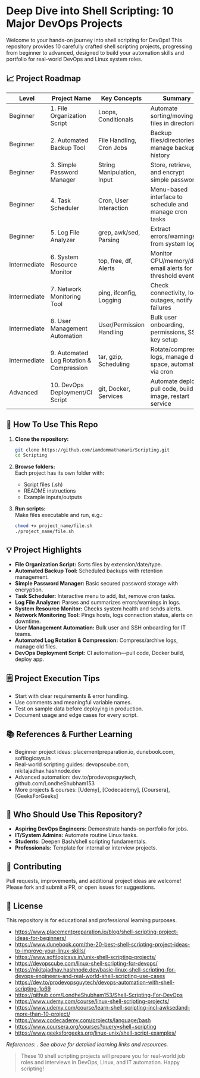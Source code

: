 # Deep Dive into Shell Scripting: 10 Major DevOps Projects

Welcome to your hands-on journey into shell scripting for DevOps! This repository provides 10 carefully crafted shell scripting projects, progressing from beginner to advanced, designed to build your automation skills and portfolio for real-world DevOps and Linux system roles.

## 📈 Project Roadmap

| Level        | Project Name                            | Key Concepts                | Summary                                                    |
|--------------|-----------------------------------------|-----------------------------|------------------------------------------------------------|
| Beginner     | 1. File Organization Script             | Loops, Conditionals         | Automate sorting/moving files in directories               |
| Beginner     | 2. Automated Backup Tool                | File Handling, Cron Jobs    | Backup files/directories, manage backup history            |
| Beginner     | 3. Simple Password Manager              | String Manipulation, Input  | Store, retrieve, and encrypt simple passwords              |
| Beginner     | 4. Task Scheduler                       | Cron, User Interaction      | Menu-based interface to schedule and manage cron tasks     |
| Beginner     | 5. Log File Analyzer                    | grep, awk/sed, Parsing      | Extract errors/warnings from system logs                   |
| Intermediate | 6. System Resource Monitor              | top, free, df, Alerts       | Monitor CPU/memory/disk, email alerts for threshold events |
| Intermediate | 7. Network Monitoring Tool              | ping, ifconfig, Logging     | Check connectivity, log outages, notify on failures        |
| Intermediate | 8. User Management Automation           | User/Permission Handling    | Bulk user onboarding, permissions, SSH key setup           |
| Intermediate | 9. Automated Log Rotation & Compression | tar, gzip, Scheduling       | Rotate/compress logs, manage disk space, automate via cron |
| Advanced     | 10. DevOps Deployment/CI Script         | git, Docker, Services       | Automate deploy: pull code, build image, restart service   |

## 🚀 How To Use This Repo

1. **Clone the repository:**
   ```bash
   git clone https://github.com/iamdommathamari/Scripting.git
   cd Scripting
   ```

2. **Browse folders:**  
   Each project has its own folder with:
   - Script files (.sh)
   - README instructions
   - Example inputs/outputs

3. **Run scripts:**  
   Make files executable and run, e.g.:
   ```bash
   chmod +x project_name/file.sh
   ./project_name/file.sh
   ```

## 💡 Project Highlights

- **File Organization Script:** Sorts files by extension/date/type.
- **Automated Backup Tool:** Scheduled backups with retention management.
- **Simple Password Manager:** Basic secured password storage with encryption.
- **Task Scheduler:** Interactive menu to add, list, remove cron tasks.
- **Log File Analyzer:** Parses and summarizes errors/warnings in logs.
- **System Resource Monitor:** Checks system health and sends alerts.
- **Network Monitoring Tool:** Pings hosts, logs connection status, alerts on downtime.
- **User Management Automation:** Bulk user and SSH onboarding for IT teams.
- **Automated Log Rotation & Compression:** Compress/archive logs, manage old files.
- **DevOps Deployment Script:** CI automation—pull code, Docker build, deploy app.

## 🗒️ Project Execution Tips

- Start with clear requirements & error handling.
- Use comments and meaningful variable names.
- Test on sample data before deploying in production.
- Document usage and edge cases for every script.

## 📚 References & Further Learning

- Beginner project ideas: placementpreparation.io, dunebook.com, softlogicsys.in
- Real-world scripting guides: devopscube.com, nikitajadhav.hashnode.dev
- Advanced automation: dev.to/prodevopsguytech, github.com/LondheShubham153
- More projects & courses: [Udemy], [Codecademy], [Coursera], [GeeksForGeeks]

## 🎯 Who Should Use This Repository?

- **Aspiring DevOps Engineers:** Demonstrate hands-on portfolio for jobs.
- **IT/System Admins:** Automate routine Linux tasks.
- **Students:** Deepen Bash/shell scripting fundamentals.
- **Professionals:** Template for internal or interview projects.

## 🌟 Contributing

Pull requests, improvements, and additional project ideas are welcome! Please fork and submit a PR, or open issues for suggestions.

## 📄 License

This repository is for educational and professional learning purposes.

- https://www.placementpreparation.io/blog/shell-scripting-project-ideas-for-beginners/
- https://www.dunebook.com/the-20-best-shell-scripting-project-ideas-to-improve-your-linux-skills/ 
- https://www.softlogicsys.in/unix-shell-scripting-projects/ 
- https://devopscube.com/linux-shell-scripting-for-devops/ 
- https://nikitajadhav.hashnode.dev/basic-linux-shell-scripting-for-devops-engineers-and-real-world-shell-scripting-use-cases 
- https://dev.to/prodevopsguytech/devops-automation-with-shell-scripting-1p69 
- https://github.com/LondheShubham153/Shell-Scripting-For-DevOps 
- https://www.udemy.com/course/linux-shell-scripting-projects/ 
- https://www.udemy.com/course/learn-shell-scripting-incl-awksedand-more-than-10-project/ 
- https://www.codecademy.com/projects/language/bash 
- https://www.coursera.org/courses?query=shell+scripting 
- https://www.geeksforgeeks.org/linux-unix/shell-script-examples/ 

*References: . See above for detailed learning links and resources.*

> These 10 shell scripting projects will prepare you for real-world job roles and interviews in DevOps, Linux, and IT automation. Happy scripting!
